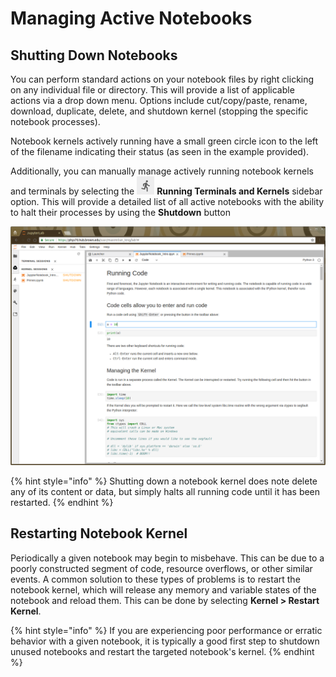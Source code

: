 # Managing Active Notebooks

## Shutting Down Notebooks

You can perform standard actions on your notebook files by right clicking on any individual file or directory. This will provide a list of applicable actions via a drop down menu. Options include cut/copy/paste, rename, download, duplicate, delete, and shutdown kernel \(stopping the specific notebook processes\).

Notebook kernels actively running have a small green circle icon to the left of the filename indicating their status \(as seen in the example provided\).

Additionally, you can manually manage actively running notebook kernels and terminals by selecting the ![](../.gitbook/assets/image%20%281%29.png) **Running Terminals and Kernels** sidebar option. This will provide a detailed list of all active notebooks with the ability to halt their processes by using the **Shutdown** button

![](../.gitbook/assets/image%20%285%29.png)

{% hint style="info" %}
Shutting down a notebook kernel does note delete any of its content or data, but simply halts all running code until it has been restarted.
{% endhint %}

## Restarting Notebook Kernel

Periodically a given notebook may begin to misbehave. This can be due to a poorly constructed segment of code, resource overflows, or other similar events. A common solution to these types of problems is to restart the notebook kernel, which will release any memory and variable states of the notebook and reload them. This can be done by selecting **Kernel &gt; Restart Kernel**.

{% hint style="info" %}
If you are experiencing poor performance or erratic behavior with a given notebook, it is typically a good first step to shutdown unused notebooks and restart the targeted notebook's kernel.
{% endhint %}

